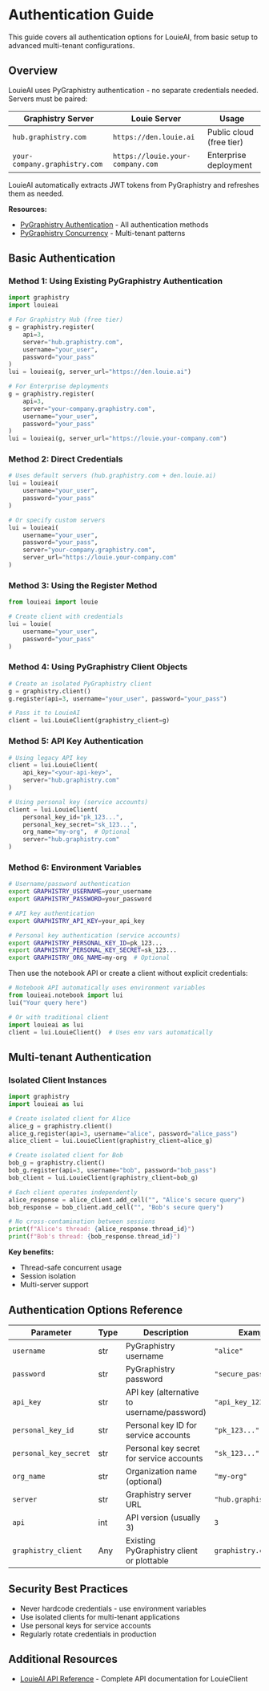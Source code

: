 # Authentication Guide

This guide covers all authentication options for LouieAI, from basic setup to advanced multi-tenant configurations.

## Overview

LouieAI uses PyGraphistry authentication - no separate credentials needed. Servers must be paired:

| Graphistry Server | Louie Server | Usage |
|------------------|--------------|-------|
| `hub.graphistry.com` | `https://den.louie.ai` | Public cloud (free tier) |
| `your-company.graphistry.com` | `https://louie.your-company.com` | Enterprise deployment |

LouieAI automatically extracts JWT tokens from PyGraphistry and refreshes them as needed.

**Resources:**
- [PyGraphistry Authentication](https://pygraphistry.readthedocs.io/en/latest/server/register.html) - All authentication methods
- [PyGraphistry Concurrency](https://pygraphistry.readthedocs.io/en/latest/server/concurrency.html) - Multi-tenant patterns

## Basic Authentication

### Method 1: Using Existing PyGraphistry Authentication

```python
import graphistry
import louieai

# For Graphistry Hub (free tier)
g = graphistry.register(
    api=3, 
    server="hub.graphistry.com",
    username="your_user", 
    password="your_pass"
)
lui = louieai(g, server_url="https://den.louie.ai")

# For Enterprise deployments
g = graphistry.register(
    api=3,
    server="your-company.graphistry.com",
    username="your_user",
    password="your_pass"
)
lui = louieai(g, server_url="https://louie.your-company.com")
```

### Method 2: Direct Credentials

```python
# Uses default servers (hub.graphistry.com + den.louie.ai)
lui = louieai(
    username="your_user",
    password="your_pass"
)

# Or specify custom servers
lui = louieai(
    username="your_user",
    password="your_pass",
    server="your-company.graphistry.com",
    server_url="https://louie.your-company.com"
)
```

### Method 3: Using the Register Method

```python
from louieai import louie

# Create client with credentials
lui = louie(
    username="your_user",
    password="your_pass"
)
```

### Method 4: Using PyGraphistry Client Objects

```python
# Create an isolated PyGraphistry client
g = graphistry.client()
g.register(api=3, username="your_user", password="your_pass")

# Pass it to LouieAI
client = lui.LouieClient(graphistry_client=g)
```

### Method 5: API Key Authentication

```python
# Using legacy API key
client = lui.LouieClient(
    api_key="<your-api-key>",
    server="hub.graphistry.com"
)

# Using personal key (service accounts)
client = lui.LouieClient(
    personal_key_id="pk_123...",
    personal_key_secret="sk_123...",
    org_name="my-org",  # Optional
    server="hub.graphistry.com"
)
```

### Method 6: Environment Variables

```bash
# Username/password authentication
export GRAPHISTRY_USERNAME=your_username
export GRAPHISTRY_PASSWORD=your_password

# API key authentication
export GRAPHISTRY_API_KEY=your_api_key

# Personal key authentication (service accounts)
export GRAPHISTRY_PERSONAL_KEY_ID=pk_123...
export GRAPHISTRY_PERSONAL_KEY_SECRET=sk_123...
export GRAPHISTRY_ORG_NAME=my-org  # Optional
```

Then use the notebook API or create a client without explicit credentials:

```python
# Notebook API automatically uses environment variables
from louieai.notebook import lui
lui("Your query here")

# Or with traditional client
import louieai as lui
client = lui.LouieClient()  # Uses env vars automatically
```

## Multi-tenant Authentication

### Isolated Client Instances

```python
import graphistry
import louieai as lui

# Create isolated client for Alice
alice_g = graphistry.client()
alice_g.register(api=3, username="alice", password="alice_pass")
alice_client = lui.LouieClient(graphistry_client=alice_g)

# Create isolated client for Bob
bob_g = graphistry.client()
bob_g.register(api=3, username="bob", password="bob_pass")
bob_client = lui.LouieClient(graphistry_client=bob_g)

# Each client operates independently
alice_response = alice_client.add_cell("", "Alice's secure query")
bob_response = bob_client.add_cell("", "Bob's secure query")

# No cross-contamination between sessions
print(f"Alice's thread: {alice_response.thread_id}")
print(f"Bob's thread: {bob_response.thread_id}")
```

**Key benefits:**
- Thread-safe concurrent usage
- Session isolation 
- Multi-server support

## Authentication Options Reference

| Parameter | Type | Description | Example |
|-----------|------|-------------|---------|
| `username` | str | PyGraphistry username | `"alice"` |
| `password` | str | PyGraphistry password | `"secure_pass"` |
| `api_key` | str | API key (alternative to username/password) | `"api_key_123..."` |
| `personal_key_id` | str | Personal key ID for service accounts | `"pk_123..."` |
| `personal_key_secret` | str | Personal key secret for service accounts | `"sk_123..."` |
| `org_name` | str | Organization name (optional) | `"my-org"` |
| `server` | str | Graphistry server URL | `"hub.graphistry.com"` |
| `api` | int | API version (usually 3) | `3` |
| `graphistry_client` | Any | Existing PyGraphistry client or plottable | `graphistry.client()` |

## Security Best Practices

- Never hardcode credentials - use environment variables
- Use isolated clients for multi-tenant applications  
- Use personal keys for service accounts
- Regularly rotate credentials in production

## Additional Resources

- [LouieAI API Reference](../api/client.md) - Complete API documentation for LouieClient